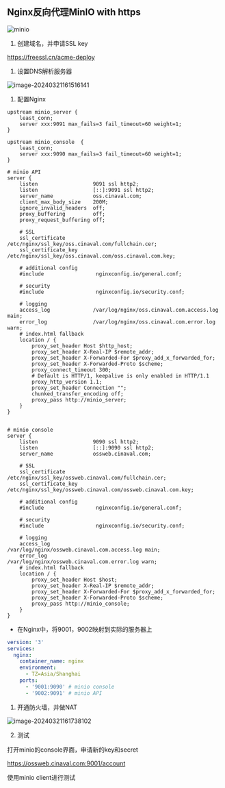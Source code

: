 ## Nginx反向代理MinIO with https





![minio](C:\Users\Administrator\Desktop\minio.png)



1. 创建域名，并申请SSL key

https://freessl.cn/acme-deploy



1. 设置DNS解析服务器

![image-20240321161516141](C:\Users\Administrator\AppData\Roaming\Typora\typora-user-images\image-20240321161516141.png)

1. 配置Nginx

```shell
upstream minio_server {
    least_conn;
    server xxx:9091 max_fails=3 fail_timeout=60 weight=1;
}

upstream minio_console  {
    least_conn;
    server xxx:9090 max_fails=3 fail_timeout=60 weight=1;
}

# minio API
server {
    listen                  9091 ssl http2;
    listen                  [::]:9091 ssl http2;
    server_name             oss.cinaval.com;
    client_max_body_size    200M;
    ignore_invalid_headers  off;
    proxy_buffering         off;
    proxy_request_buffering off;

    # SSL
    ssl_certificate         /etc/nginx/ssl_key/oss.cinaval.com/fullchain.cer;
    ssl_certificate_key     /etc/nginx/ssl_key/oss.cinaval.com/oss.cinaval.com.key;

    # additional config
    #include                 nginxconfig.io/general.conf;

    # security
    #include                 nginxconfig.io/security.conf;

    # logging
    access_log              /var/log/nginx/oss.cinaval.com.access.log main;
    error_log               /var/log/nginx/oss.cinaval.com.error.log warn;
    # index.html fallback
    location / {
        proxy_set_header Host $http_host;
        proxy_set_header X-Real-IP $remote_addr;
        proxy_set_header X-Forwarded-For $proxy_add_x_forwarded_for;
        proxy_set_header X-Forwarded-Proto $scheme;
        proxy_connect_timeout 300;
        # Default is HTTP/1, keepalive is only enabled in HTTP/1.1
        proxy_http_version 1.1;
        proxy_set_header Connection "";
        chunked_transfer_encoding off;
        proxy_pass http://minio_server;
    }
}


# minio console
server {
    listen                  9090 ssl http2;
    listen                  [::]:9090 ssl http2;
    server_name             ossweb.cinaval.com;
    
    # SSL
    ssl_certificate         /etc/nginx/ssl_key/ossweb.cinaval.com/fullchain.cer;
    ssl_certificate_key     /etc/nginx/ssl_key/ossweb.cinaval.com/ossweb.cinaval.com.key;
    
    # additional config
    #include                 nginxconfig.io/general.conf;

    # security
    #include                 nginxconfig.io/security.conf;

    # logging
    access_log              /var/log/nginx/ossweb.cinaval.com.access.log main;
    error_log               /var/log/nginx/ossweb.cinaval.com.error.log warn;
    # index.html fallback
    location / {
        proxy_set_header Host $host;
        proxy_set_header X-Real-IP $remote_addr;
        proxy_set_header X-Forwarded-For $proxy_add_x_forwarded_for;
        proxy_set_header X-Forwarded-Proto $scheme;
        proxy_pass http://minio_console;
    }
}
```



- 在Nginx中，将9001，9002映射到实际的服务器上

```yml
version: '3'
services:
  nginx:
    container_name: nginx
    environment:
      - TZ=Asia/Shanghai
    ports:
      - '9001:9090' # minio console
      - '9002:9091' # minio API
```



1. 开通防火墙，并做NAT

![image-20240321161738102](C:\Users\Administrator\AppData\Roaming\Typora\typora-user-images\image-20240321161738102.png)

2. 测试

打开minio的console界面，申请新的key和secret

https://ossweb.cinaval.com:9001/account



使用minio client进行测试





